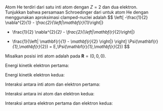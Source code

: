 Atom He terdiri dari satu inti atom dengan $Z=2$ dan dua elektron. Tunjukkan bahwa persamaan Schroedinger dari untuk atom He dengan menggunakan aproksimasi clamped-nuclei adalah
$$
\left[ -\frac{1}{2} \nabla^{2}_{1} - \frac{2}{\left|\mathbf{r}_{1}\right|}
- \frac{1}{2} \nabla^{2}_{2} - \frac{2}{\left|\mathbf{r}_{2}\right|}
+ \frac{1}{\left| \mathbf{r}_{1} - \mathbf{r}_{2} \right|}
\right] \Psi(\mathbf{r}_{1},\mathbf{r}_{2}) =
E\,\Psi(\mathbf{r}_{1},\mathbf{r}_{2})
$$


Misalkan posisi inti atom adalah pada $\mathbf{R}=(0,0,0)$.

Energi kinetik elektron pertama:

Energi kinetik elektron kedua:

Interaksi antara inti atom dan elektron pertama:

Interaksi antara ini atom dan elektron kedua:

Interaksi antara elektron pertama dan elektron kedua: